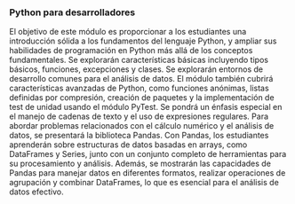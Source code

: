 ### Python para desarrolladores

El objetivo de este módulo es proporcionar a los estudiantes una introducción sólida a los fundamentos del lenguaje Python, y ampliar sus habilidades de programación en Python más allá de los conceptos fundamentales. Se explorarán características básicas incluyendo tipos básicos, funciones, excepciones y clases. Se explorarán entornos de desarrollo comunes para el análisis de datos. El módulo también cubrirá características avanzadas de Python, como funciones anónimas, listas definidas por compresión, creación de paquetes y la implementación de test de unidad usando el módulo PyTest.
Se pondrá un énfasis especial en el manejo de cadenas de texto y el uso de expresiones regulares. Para abordar problemas relacionados con el cálculo numérico y el análisis de datos, se presentará la biblioteca Pandas. Con Pandas, los estudiantes aprenderán sobre estructuras de datos basadas en arrays, como DataFrames y Series, junto con un conjunto completo de herramientas para su procesamiento y análisis. Además, se mostrarán las capacidades de Pandas para manejar datos en diferentes formatos, realizar operaciones de agrupación y combinar DataFrames, lo que es esencial para el análisis de datos efectivo.